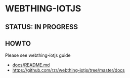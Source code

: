 # WEBTHING-IOTJS #

## STATUS: IN PROGRESS ##

## HOWTO ##

Please see webthing-iotjs guide

* [docs/README.md](docs/README.md)
* https://github.com/rzr/webthing-iotjs/tree/master/docs

